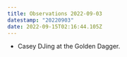 ```yaml
---
title: Observations 2022-09-03
datestamp: "20220903"
date: 2022-09-15T02:16:44.105Z
---
```

- Casey DJing at the Golden Dagger.